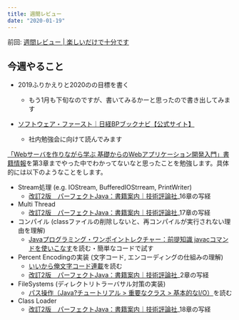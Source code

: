 ```yaml
---
title: 週間レビュー
date: "2020-01-19"
---
```


前回: [週間レビュー | 楽しいだけで十分です](https://yinm.info/20200112/)

## 今週やること
- 2019ふりかえりと2020のの目標を書く
  - もう1月も下旬なのですが、書いてみるかーと思ったので書き出してみます

- [ソフトウェア・ファースト｜日経BPブックナビ【公式サイト】](https://www.nikkeibp.co.jp/atclpubmkt/book/19/P89910/)
  - 社内勉強会に向けて読んでみます

[「Webサーバを作りながら学ぶ 基礎からのWebアプリケーション開発入門」書籍情報](http://kmaebashi.com/webserver/index.html)を第3章までやった中でわかってないなと思ったことを勉強します。具体的には以下のようなことをします。

- Stream処理 (e.g. IOStream, BufferedIOStrream, PrintWriter)
  - [改訂2版　パーフェクトJava：書籍案内｜技術評論社](https://gihyo.jp/book/2014/978-4-7741-6685-8)_16章の写経
- Multi Thread
  - [改訂2版　パーフェクトJava：書籍案内｜技術評論社](https://gihyo.jp/book/2014/978-4-7741-6685-8)_17章の写経
- コンパイル (classファイルの削除しないと、再コンパイルが実行されない理由を理解)
  - [Javaプログラミング・ワンポイントレクチャー：前提知識 javacコマンドを使いこなす](https://www.atmarkit.co.jp/fjava/onepoint/java/jv_jvc.html)を読む・簡単なコードで試す
- Percent Encodingの実装 (文字コード, エンコーディングの仕組みの理解)
  - [いいから俺文字コード連載](https://cero-t.hatenadiary.jp/search?q=%E6%96%87%E5%AD%97%E3%82%B3%E3%83%BC%E3%83%89%E3%81%AB%E3%81%A4%E3%81%84%E3%81%A6)を読む
  - [改訂2版　パーフェクトJava：書籍案内｜技術評論社](https://gihyo.jp/book/2014/978-4-7741-6685-8)_2章の写経
- FileSystems (ディレクトリトラーバサル対策の実装)
  - [パス操作（Java?チュートリアル > 重要なクラス > 基本的なI/O）](https://docs.oracle.com/cd/E26537_01/tutorial/essential/io/pathOps.html)を読む
- Class Loader
  - [改訂2版　パーフェクトJava：書籍案内｜技術評論社](https://gihyo.jp/book/2014/978-4-7741-6685-8)_18章の写経



